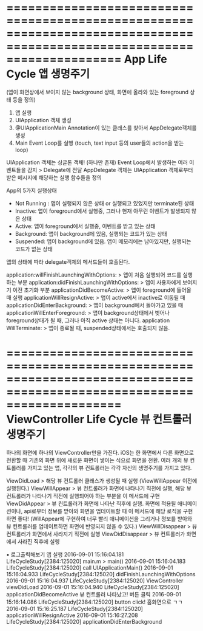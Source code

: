 ========================================================================================================================
App Life Cycle 앱 생명주기
========================================================================================================================
(앱이 화면상에서 보이지 않는 background 상태, 화면에 올라와 있는 foreground 상태 등을 정의)

1. 앱 실행
2. UIApplication 객체 생성
3. @UIApplicationMain Annotation이 있는 클래스를 찾아서 AppDelegate객체를 생성
4. Main Event Loop를 실행 (touch, text input 등의 user들의 action을 받는 loop)

UIApplication 객체는 싱글톤 객체! (하나만 존재)
Event Loop에서 발생하는 여러 이벤트들을 감지 > Delegate에 전달
AppDelegate 객체는 UIApplication 객체로부터 받은 메시지에 해당하는 실행 함수들을 정의


App의 5가지 실행상태
- Not Running : 앱이 실행되지 않은 상태 or 실행되고 있었지만 terminate된 상태
- Inactive: 앱이 foreground에서 실행중, 그러나 현재 아무런 이벤트가 발생되지 않은 상태
- Active: 앱이 foreground에서 실행중, 이벤트를 받고 있는 상태
- Background: 앱이 background에 있음, 실행되는 코드가 있는 상태
- Suspended: 앱이 background에 있음. 앱이 메모리에는 남아있지만, 실행되는 코드가 없는 상태

앱의 상태에 따라 delegate객체의 메서드들이 호출된다.

application:willFinishLaunchingWithOptions: > 앱이 처음 실행되어 코드를 실행하는 부분
application:didFinishLaunchingWithOptions: > 앱이 사용자에게 보여지기 이전 초기화 부분
applicationDidBecomeActive: > 앱이 foreground에 들어올 때 실행
applicationWillResignActive: > 앱이 active에서 inactive로 이동될 때
applicationDidEnterBackground: > 앱이 background에서 돌아가고 있을 때
applicationWillEnterForeground: > 앱이 background상태에서 벗어나 foreground상태가 될 때, 그러나 아직 active 상태는 아니다.
application WillTerminate: > 앱이 종료될 때, suspended상태에서는 호출되지 않음.




========================================================================================================================
ViewController Life Cycle 뷰 컨트롤러 생명주기
========================================================================================================================
하나의 화면에 하나의 ViewController만을 가진다.
iOS는 한 화면에서 다른 화면으로 전환할 때 기존의 화면 위에 새로운 화면이 쌓이는 식으로 화면을 전환.
여러 개의 뷰 컨트롤러를 가지고 있는 앱, 각각의 뷰 컨트롤러는 각각 자신의 생명주기를 가지고 있다.

ViewDidLoad > 해당 뷰 컨트롤러 클래스가 생성될 때 실행 (ViewWillAppear 이전에 실행된다.)
ViewWillAppear > 뷰 컨트롤러가 화면에 나타나기 직전에 실행, 해당 뷰 컨트롤러가 나타나기 직전에 실행되어야 하는 부분을 이 메서드에 구현
ViewDidAppear > 뷰 컨트롤러가 화면에 나타난 직후에 실행. 화면에 적용될 애니메이션이나, api로부터 정보를 받아와 화면을 업데이트할 때 이 메서드에 해당 로직을 구현하면 좋다! (WillAppear에 구현하여 너무 빨리 애니메이션을 그리거나 정보를 받아와 뷰 컨트롤러를 업데이트하면 화면에 반영되지 않을 수 있다.)
ViewWillDisappear > 뷰 컨트롤러가 화면에서 사라지기 직전에 실행
ViewDidDisappear > 뷰 컨트롤러가 화면에서 사라진 직후에 실헹






▪ 로그출력해보기
앱 실행
2016-09-01 15:16:04.181 LifeCycleStudy[2384:125020] main.m > main()
2016-09-01 15:16:04.183 LifeCycleStudy[2384:125020] call UIApplicationMain()
2016-09-01 15:16:04.933 LifeCycleStudy[2384:125020] didFinishLaunchingWithOptions
2016-09-01 15:16:04.937 LifeCycleStudy[2384:125020] ViewController viewDidLoad
2016-09-01 15:16:04.940 LifeCycleStudy[2384:125020] applicationDidBecomeActive
뷰 컨트롤러 나타났고! 버튼 클릭
2016-09-01 15:16:14.086 LifeCycleStudy[2384:125020] button click!
홈화면으로 ㄱㄱ
2016-09-01 15:16:25.187 LifeCycleStudy[2384:125020] applicationWillResignActive
2016-09-01 15:16:27.208 LifeCycleStudy[2384:125020] applicationDidEnterBackground